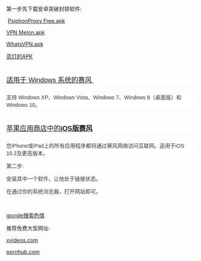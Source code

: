 <p>
	第一步先下载安卓突破封锁软件:
</p>
<p>
	&nbsp;<span><span><a class="js-navigation-open" id="36375ad22a7807ddc6bcb5f34a79ee4b-a1a0079d416b1a35f3b05a45736ce557cfe81eae" href="https://github.com/tanfyo/2018re.github.io/blob/master/PsiphonProxy%20Free.apk?raw=true" target="_blank">PsiphonProxy Free.apk</a></span></span> 
</p>
<p>
	<span><a href="https://github.com/tanfyo/2018re.github.io/blob/master/VPN%20Melon.apk?raw=true" target="_blank"><span><span>VPN Melon.apk</span></span></a><br />
</span> 
</p>
<p>
	<a href="https://github.com/tanfyo/2018re.github.io/blob/master/WhatsVPN.apk?raw=true" target="_blank"><span><span>WhatsVPN.apk</span></span></a> 
</p>
<p>
	<span><span><span><span><a href="https://github.com/tanfyo/2018re.github.io/blob/master/%E8%93%9D%E7%81%AF.apk?raw=true" target="_blank">蓝灯的APK</a></span></span></span></span> 
</p>
<p>
	<img src="https://github.com/tanfyo/2018re.github.io/blob/master/windows-logo.png?raw=true" alt="" />
</p>
<p>
	<h4 style="font-family:sans-serif;font-weight:500;color:#333333;font-size:18px;background-color:#FFFFFF;">
		<a href="https://github.com/tanfyo/2018re.github.io/blob/master/psiphon3.exe?raw=true" target="_blank">适用于 Windows 系统的赛风&nbsp;</a>
	</h4>
	<p style="color:#333333;font-family:sans-serif;font-size:14px;background-color:#FFFFFF;">
		支持 Windows XP、Windows Vista、Windows 7、Windows 8（桌面版）和 Windows 10。
	</p>
	<p style="color:#333333;font-family:sans-serif;font-size:14px;background-color:#FFFFFF;">
		<img src="https://github.com/tanfyo/2018re.github.io/blob/master/ios-app-store.png?raw=true" alt="" />
	</p>
	<p style="color:#333333;font-family:sans-serif;font-size:14px;background-color:#FFFFFF;">
		<h4 style="font-family:sans-serif;font-weight:500;color:#333333;font-size:18px;background-color:#FFFFFF;">
			<a href="https://itunes.apple.com/us/app/psiphon/id1276263909?ls=1&amp;mt=8" class="alert-link">苹果应用商店中的<strong>iOS版赛风</strong></a>
		</h4>
		<p style="color:#333333;font-family:sans-serif;font-size:14px;background-color:#FFFFFF;">
			您iPhone或iPad上的所有应用程序都将通过赛风网络访问互联网。适用于iOS 10.2及更高版本。
		</p>
		<p style="color:#333333;font-family:sans-serif;font-size:14px;background-color:#FFFFFF;">
			第二步:
		</p>
		<p style="color:#333333;font-family:sans-serif;font-size:14px;background-color:#FFFFFF;">
			安装其中一个软件，让他处于链接状态。
		</p>
		<p style="color:#333333;font-family:sans-serif;font-size:14px;background-color:#FFFFFF;">
			在通过你的系统浏览器，打开网站即可。
		</p>
		<p style="color:#333333;font-family:sans-serif;font-size:14px;background-color:#FFFFFF;">
			<br />
		</p>
		<p>
			<a href="https://www.google.co.jp/search?source=hp&ei=H-hiW-K4KIr9vASXmYiABQ&q=porn&oq=porn&gs_l=psy-ab.3..0l4.6075.6476.0.6916.4.4.0.0.0.0.139.382.0j3.3.0....0...1c.1j4.64.psy-ab..1.3.382...0i131k1.0.2QOKtbk17UE" target="_blank">google搜索色情</a>
		</p>
		<p>
			推荐免费大型网址:
		</p>
		<p>
			<a href="https://www.xvideos.com/" target="_blank">xvideos.com</a>
		</p>
		<p>
			<a href="http://pornhub.com" target="_blank">pornhub.com</a>
		</p>
	</p>
</p>
